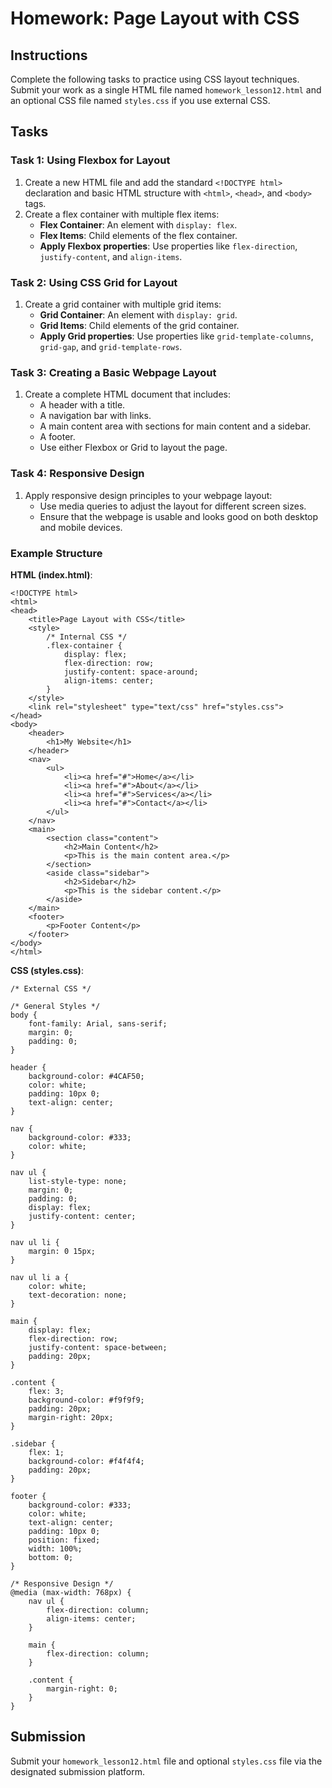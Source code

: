 
# Homework: Page Layout with CSS

## Instructions

Complete the following tasks to practice using CSS layout techniques. Submit your work as a single HTML file named `homework_lesson12.html` and an optional CSS file named `styles.css` if you use external CSS.

## Tasks

### Task 1: Using Flexbox for Layout

1. Create a new HTML file and add the standard `<!DOCTYPE html>` declaration and basic HTML structure with `<html>`, `<head>`, and `<body>` tags.
2. Create a flex container with multiple flex items:
    - **Flex Container**: An element with `display: flex`.
    - **Flex Items**: Child elements of the flex container.
    - **Apply Flexbox properties**: Use properties like `flex-direction`, `justify-content`, and `align-items`.

### Task 2: Using CSS Grid for Layout

1. Create a grid container with multiple grid items:
    - **Grid Container**: An element with `display: grid`.
    - **Grid Items**: Child elements of the grid container.
    - **Apply Grid properties**: Use properties like `grid-template-columns`, `grid-gap`, and `grid-template-rows`.

### Task 3: Creating a Basic Webpage Layout

1. Create a complete HTML document that includes:
    - A header with a title.
    - A navigation bar with links.
    - A main content area with sections for main content and a sidebar.
    - A footer.
    - Use either Flexbox or Grid to layout the page.

### Task 4: Responsive Design

1. Apply responsive design principles to your webpage layout:
    - Use media queries to adjust the layout for different screen sizes.
    - Ensure that the webpage is usable and looks good on both desktop and mobile devices.

### Example Structure

**HTML (index.html)**:

```
<!DOCTYPE html>
<html>
<head>
    <title>Page Layout with CSS</title>
    <style>
        /* Internal CSS */
        .flex-container {
            display: flex;
            flex-direction: row;
            justify-content: space-around;
            align-items: center;
        }
    </style>
    <link rel="stylesheet" type="text/css" href="styles.css">
</head>
<body>
    <header>
        <h1>My Website</h1>
    </header>
    <nav>
        <ul>
            <li><a href="#">Home</a></li>
            <li><a href="#">About</a></li>
            <li><a href="#">Services</a></li>
            <li><a href="#">Contact</a></li>
        </ul>
    </nav>
    <main>
        <section class="content">
            <h2>Main Content</h2>
            <p>This is the main content area.</p>
        </section>
        <aside class="sidebar">
            <h2>Sidebar</h2>
            <p>This is the sidebar content.</p>
        </aside>
    </main>
    <footer>
        <p>Footer Content</p>
    </footer>
</body>
</html>
```

**CSS (styles.css)**:

```
/* External CSS */

/* General Styles */
body {
    font-family: Arial, sans-serif;
    margin: 0;
    padding: 0;
}

header {
    background-color: #4CAF50;
    color: white;
    padding: 10px 0;
    text-align: center;
}

nav {
    background-color: #333;
    color: white;
}

nav ul {
    list-style-type: none;
    margin: 0;
    padding: 0;
    display: flex;
    justify-content: center;
}

nav ul li {
    margin: 0 15px;
}

nav ul li a {
    color: white;
    text-decoration: none;
}

main {
    display: flex;
    flex-direction: row;
    justify-content: space-between;
    padding: 20px;
}

.content {
    flex: 3;
    background-color: #f9f9f9;
    padding: 20px;
    margin-right: 20px;
}

.sidebar {
    flex: 1;
    background-color: #f4f4f4;
    padding: 20px;
}

footer {
    background-color: #333;
    color: white;
    text-align: center;
    padding: 10px 0;
    position: fixed;
    width: 100%;
    bottom: 0;
}

/* Responsive Design */
@media (max-width: 768px) {
    nav ul {
        flex-direction: column;
        align-items: center;
    }

    main {
        flex-direction: column;
    }

    .content {
        margin-right: 0;
    }
}
```

## Submission

Submit your `homework_lesson12.html` file and optional `styles.css` file via the designated submission platform.

